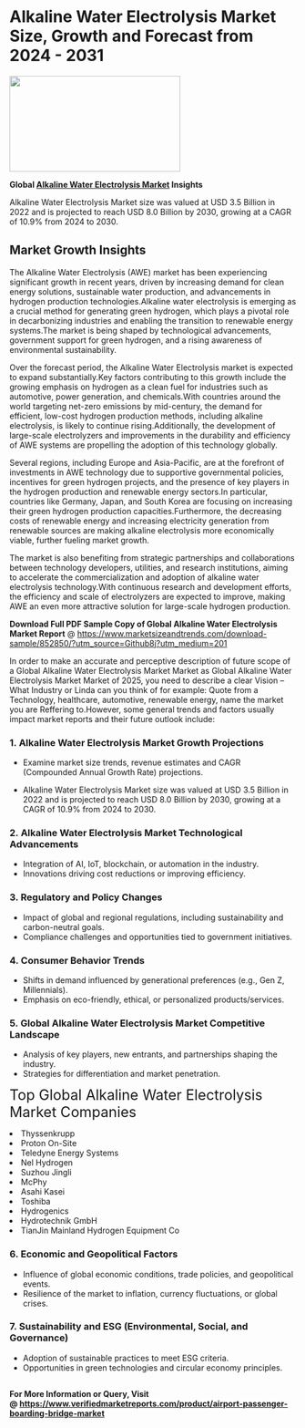 <H1>Alkaline Water Electrolysis Market Size, Growth and Forecast from 2024 - 2031</H1><img class="aligncenter size-medium wp-image-584254" src="https://thirdeyenews.in/wp-content/uploads/2024/09/Global-Market-Research-300x168.jpeg" alt="" width="300" height="168" /><p><strong>Global&nbsp;<a href="https://www.marketsizeandtrends.com/download-sample/852850/?utm_source=Github8j?utm_medium=201">Alkaline Water Electrolysis Market</a> Insights</strong></p><p>Alkaline Water Electrolysis Market size was valued at USD 3.5 Billion in 2022 and is projected to reach USD 8.0 Billion by 2030, growing at a CAGR of 10.9% from 2024 to 2030.</p><p><h2>Market Growth Insights</h2> <p>The Alkaline Water Electrolysis (AWE) market has been experiencing significant growth in recent years, driven by increasing demand for clean energy solutions, sustainable water production, and advancements in hydrogen production technologies.Alkaline water electrolysis is emerging as a crucial method for generating green hydrogen, which plays a pivotal role in decarbonizing industries and enabling the transition to renewable energy systems.The market is being shaped by technological advancements, government support for green hydrogen, and a rising awareness of environmental sustainability.</p> <p>Over the forecast period, the Alkaline Water Electrolysis market is expected to expand substantially.Key factors contributing to this growth include the growing emphasis on hydrogen as a clean fuel for industries such as automotive, power generation, and chemicals.With countries around the world targeting net-zero emissions by mid-century, the demand for efficient, low-cost hydrogen production methods, including alkaline electrolysis, is likely to continue rising.Additionally, the development of large-scale electrolyzers and improvements in the durability and efficiency of AWE systems are propelling the adoption of this technology globally.</p> <p>Several regions, including Europe and Asia-Pacific, are at the forefront of investments in AWE technology due to supportive governmental policies, incentives for green hydrogen projects, and the presence of key players in the hydrogen production and renewable energy sectors.In particular, countries like Germany, Japan, and South Korea are focusing on increasing their green hydrogen production capacities.Furthermore, the decreasing costs of renewable energy and increasing electricity generation from renewable sources are making alkaline electrolysis more economically viable, further fueling market growth.</p> <p>The market is also benefiting from strategic partnerships and collaborations between technology developers, utilities, and research institutions, aiming to accelerate the commercialization and adoption of alkaline water electrolysis technology.With continuous research and development efforts, the efficiency and scale of electrolyzers are expected to improve, making AWE an even more attractive solution for large-scale hydrogen production.</p> <p><span class=""><strong>Download Full PDF Sample Copy of Global Alkaline Water Electrolysis Market Report</strong> @ <a href="https://www.marketsizeandtrends.com/download-sample/852850/?utm_source=Github8j?utm_medium=201" target="_blank">https://www.marketsizeandtrends.com/download-sample/852850/?utm_source=Github8j?utm_medium=201</a></span></p><p>In order to make an accurate and perceptive description of future scope of a Global&nbsp;Alkaline Water Electrolysis Market Market as Global&nbsp;Alkaline Water Electrolysis Market Market of 2025, you need to describe a clear Vision &ndash; What Industry or Linda can you think of for example: Quote from a Technology, healthcare, automotive, renewable energy, name the market you are Reffering to.However, some general trends and factors usually impact market reports and their future outlook include:</p><h3>1.&nbsp;<strong>Alkaline Water Electrolysis Market Growth Projections</strong></h3><ul><li>Examine market size trends, revenue estimates and CAGR (Compounded Annual Growth Rate) projections.</li><li><p>Alkaline Water Electrolysis Market size was valued at USD 3.5 Billion in 2022 and is projected to reach USD 8.0 Billion by 2030, growing at a CAGR of 10.9% from 2024 to 2030.</p></li></ul><h3>2.&nbsp;<strong>Alkaline Water Electrolysis Market Technological Advancements</strong></h3><ul><li>Integration of AI, IoT, blockchain, or automation in the industry.</li><li>Innovations driving cost reductions or improving efficiency.</li></ul><h3>3.&nbsp;<strong>Regulatory and Policy Changes</strong></h3><ul><li>Impact of global and regional regulations, including sustainability and carbon-neutral goals.</li><li>Compliance challenges and opportunities tied to government initiatives.</li></ul><h3>4.&nbsp;<strong>Consumer Behavior Trends</strong></h3><ul><li>Shifts in demand influenced by generational preferences (e.g., Gen Z, Millennials).</li><li>Emphasis on eco-friendly, ethical, or personalized products/services.</li></ul><h3>5.&nbsp;<strong>Global Alkaline Water Electrolysis Market Competitive Landscape</strong></h3><ul><li>Analysis of key players, new entrants, and partnerships shaping the industry.</li><li>Strategies for differentiation and market penetration.</li></ul><p data-pm-slice="1 1 []"><span style="color: inherit; font-family: inherit; font-size: 25px;">Top Global Alkaline Water Electrolysis Market Companies</span></p><div class="" data-test-id=""><p><li>Thyssenkrupp</li><li> Proton On-Site</li><li> Teledyne Energy Systems</li><li> Nel Hydrogen</li><li> Suzhou Jingli</li><li> McPhy</li><li> Asahi Kasei</li><li> Toshiba</li><li> Hydrogenics</li><li> Hydrotechnik GmbH</li><li> TianJin Mainland Hydrogen Equipment Co</li></p></div><h3>6.&nbsp;<strong>Economic and Geopolitical Factors</strong></h3><ul><li>Influence of global economic conditions, trade policies, and geopolitical events.</li><li>Resilience of the market to inflation, currency fluctuations, or global crises.</li></ul><h3>7.&nbsp;<strong>Sustainability and ESG (Environmental, Social, and Governance)</strong></h3><ul><li>Adoption of sustainable practices to meet ESG criteria.</li><li>Opportunities in green technologies and circular economy principles.</li></ul><h2><strong style="font-size: 14px;">For More Information or Query, Visit @&nbsp;</strong><a style="background-color: #ffffff; font-size: 14px;" href="https://www.marketsizeandtrends.com/report/alkaline-water-electrolysis-market/" target="_blank">https://www.verifiedmarketreports.com/product/airport-passenger-boarding-bridge-market</a></h2>